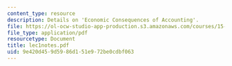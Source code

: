 ```yaml
---
content_type: resource
description: Details on 'Economic Consequences of Accounting'.
file: https://ol-ocw-studio-app-production.s3.amazonaws.com/courses/15-514-financial-and-managerial-accounting-summer-2003/9e420d459d5986d151e972be0cdbf063_lec1notes.pdf
file_type: application/pdf
resourcetype: Document
title: lec1notes.pdf
uid: 9e420d45-9d59-86d1-51e9-72be0cdbf063
---
```

